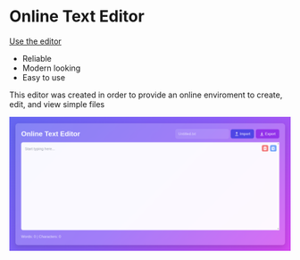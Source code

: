 <h1>Online Text Editor</h1>
<a href="https://ktarcher11235.github.io/onlineTextEditor/textEditor.html">Use the editor</a>
<ul>
    <li>Reliable</li>
    <li>Modern looking</li>
    <li>Easy to use</li>
</ul>
<p>This editor was created in order to provide an online enviroment to create, edit, and view simple files</p>
<img src="preview.png" alt="Online Text Editor interface with a purple gradient background. The main heading reads Online Text Editor. The design is clean, modern, and inviting." >
